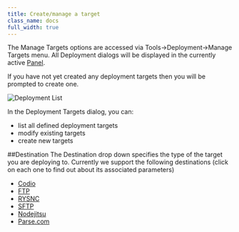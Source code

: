 ```yaml
---
title: Create/manage a target
class_name: docs
full_width: true
---
```


The Manage Targets options are accessed via Tools->Deployment->Manage Targets menu. All Deployment dialogs will be displayed in the currently active [Panel](/docs/panels).

If you have not yet created any deployment targets then you will be prompted to create one.

![Deployment List](/img/docs/deploy-details.png)

In the Deployment Targets dialog, you can:

- list all defined deployment targets
- modify existing targets
- create new targets

##Destination
The Destination drop down specifies the type of the target you are deploying to. Currently we support the following destinations (click on each one to find out about its associated parameters)

- [Codio](/docs/deployment/type-codio/)
- [FTP](/docs/deployment/type-ftp/)
- [RYSNC](/docs/deployment/type-rsync/)
- [SFTP](/docs/deployment/type-sftp/)
- [Nodejitsu](/docs/deployment/type-nj/)
- [Parse.com](/docs/deployment/type-parse/)

